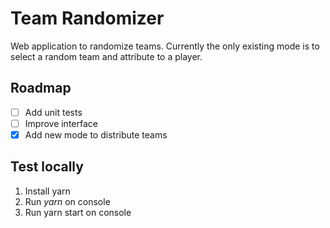# Team Randomizer

Web application to randomize teams. Currently the only existing mode is to select a random team and attribute to a player.

## Roadmap

- [ ] Add unit tests
- [ ] Improve interface
- [X] Add new mode to distribute teams

## Test locally

1. Install yarn
2. Run _yarn_ on console
3. Run yarn start on console
